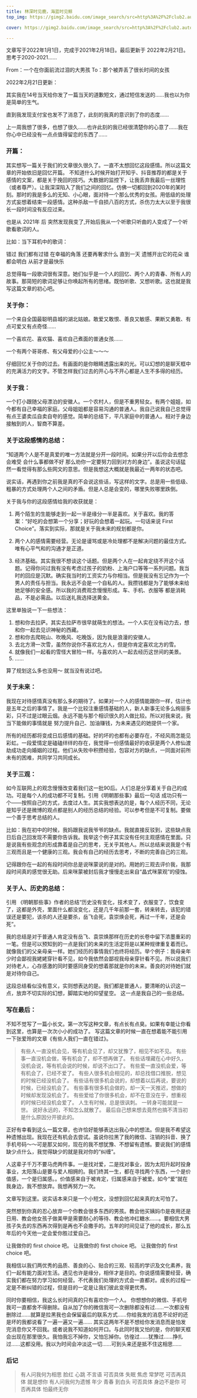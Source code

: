 ```yaml
---
title: 林深时见鹿，海蓝时见鲸
top_img: https://gimg2.baidu.com/image_search/src=http%3A%2F%2Fclub2.autoimg.cn%2Falbum%2Fg7%2FM06%2FF3%2F92%2Fuserphotos%2F2021%2F03%2F21%2F16%2F500_ChsEvmBXCC-AYcCCAAOjwFeXSQA157.jpg&refer=http%3A%2F%2Fclub2.autoimg.cn&app=2002&size=f9999,10000&q=a80&n=0&g=0n&fmt=jpeg?sec=1648629444&t=75df3c104b994a24ecf27fbe9596c875

cover: https://gimg2.baidu.com/image_search/src=http%3A%2F%2Fclub2.autoimg.cn%2Falbum%2Fg7%2FM06%2FF3%2F92%2Fuserphotos%2F2021%2F03%2F21%2F16%2F500_ChsEvmBXCC-AYcCCAAOjwFeXSQA157.jpg&refer=http%3A%2F%2Fclub2.autoimg.cn&app=2002&size=f9999,10000&q=a80&n=0&g=0n&fmt=jpeg?sec=1648629444&t=75df3c104b994a24ecf27fbe9596c875

---
```



文章写于2022年1月1日，完成于2021年2月18日。最后更新于 2022年2月21日。思考于2020-2021……

From：一个在你面前流过泪的大男孩
To：那个被弄丢了很长时间的女孩


2022年2月21日更新：

其实我在14号当天给你发了一篇当天的道歉短文，通过短信发送的……我也以为你是简单的生气。

直到我发现支付宝也发不了消息了，此刻的我真的意识到了你的态度……

上一周我想了很多，也想了很久……也许此刻的我已经很清楚你的心意了……我在你心中已经没有一点点值得留恋的东西了……



### 开篇：

其实想写一篇关于我们的文章很久很久了。一直不太想回忆这段感情。所以这篇文章的开始依旧是回忆开篇。
不知道什么时候开始打开知乎、抖音推荐的都是关于感情的文案，都是关于挽回的技巧。大数据的监控下，让我丢弃我最后一丝理性（或者尊严）。让我深深陷入了我们之间的回忆。仿佛一切都回到2020年的某时刻。那时的我是多么的无知、小心眼，面对待一个那么优秀的女孩。用低级的处理方式妄想着结束一段感情。这种杀敌一千自损八百的方式，杀伤力太大以至于我很长一段时间没有反应过来。

也是从 2021年 后 突然发现我变了,开始后我从一个听歌只听曲的人变成了一个听歌看歌词的人。

比如：当下耳机中的歌词：

错过 我们都有过错
在幸福的角落 还要再奢求什么
直到一天 遗憾开出它的花朵
谁都会明白 从前才是最快乐

总觉得每一段歌词很有深意。她们似乎是一个人的回忆、两个人的青春、所有人的故事。那简短的歌词足够让你唤起所有的思绪。既怕听歌、又想听歌。这也就是我写这篇文章的初心吧。


### 关于你：

一个来自全国最聪明县城的湖北姑娘。敢爱又敢恨、善良又敏感、果断又勇敢、有点可爱又有点奇怪……

一个喜欢花、喜欢猫、喜欢自己煮面的普通女孩……

一个有两个哥哥疼、有父母爱的小公主～～～

仔细回忆关于你的过去。有画面的是你眼睛透露出来的光。可以幻想的是聊天框中的充满活力的文字。不管怎样我们过去的开心与不开心都是人生不多得的经历。


### 关于我：

一个打小跟随父母漂泊的安徽人。一个农村人，但是不重男轻女。有两个姐姐，如今都有自己幸福的家庭。父母姐姐都是容易沟通的普通人。我自己说我自己总觉得有点王婆卖瓜自卖自夸的感觉。简单的总结下，平凡家庭中的普通人。相对于身边接触到的人，智商不算差。



### 关于这段感情的总结：


“知道两个人是不是真爱的唯一方法就是分开一段时间。如果分开以后你会去想念会难受 会什么事都做不好 那么劝你一定要努力回到对方的身边”。虽说这句话猛然一看觉得有那么些网文的意思。但是我想这大概就是我最近一两年的状态吧。

说实话，再遇到你之前我是真的不会说这些话，写这样的文字。总是用一些低级、粗暴的方式处理两个人之间的矛盾。但是人总是会变的，哪里失败哪里跌倒。

关于我与你的这段感情给我的收获就是：
1. 两个陌生的生能够走到一起一半是缘分一半是喜欢。关于喜欢。我的答案：“好吃的会想第一个分享；好玩的会想着一起玩。一句话来说 First Choice”。落实到实际，那就是关于我未来的规划都是你。

2. 两个人的感情需要经营。无论是谩骂或是冷处理都不是解决问题的最佳方式。唯有心平气和的沟通才是正道。
3. 经济基础。其实我很不想谈这个话题。但是两个人在一起肯定绕不开这个话题。记得你问过我有没有考虑过孩子的奶粉、上海户口等等一系列问题。我当时的回应是沉默。确实我当时的工资实力与你相当。但是我没有忘记作为一个男人的责任与担当。我永远不会是一个自私的人。我攒钱都是为了能够未来给她足够的安全感。所以我的消费观念慢慢形成。车、手机、衣服等 都是消耗品，不是必需品。以后送礼我选择送黄金。

这里单独说一下一些想法：
1. 想和你去拉萨。其实去拉萨市很早就萌生的想法。一个人实在没有动力去，想和你一起去见识神秘的西藏。
2. 想和你去爬皖山、吹晚风、吃晚饭，因为我是浪漫的安徽人。
3. 去北方滑一次雪，虽然你说你不喜欢北方人，但是你肯定喜欢北方的雪。
4. 就像我们一起看的雪怪大冒险一样。与喜欢的人一起去经历这世间的美景。
5. ……


算了规划这么多也没用～ 就当没有说过吧。



### 关于未来：

我现在对待感情真没有那么多的期待了。如果对一个人的感情能跟你一样，估计也是五年之后的事情了。我是一个比较注重感情基础的人，新人新事无论多么绚丽多彩，只不过是过眼云烟。永远不能与那个相识很久的人做比较。所以对我来说，我当下能做的事情就是 努力提升自己、加油赚钱，为未来遇见的她提供一个家。

所有的经历都将变成日后感情的基础。好的坏的也都有必要存在，不经风雨怎能见彩虹。一段爱情定是磕磕绊绊的存在，我觉得一份感情最好的收获是两个人修仙渡劫成功走向婚姻的过程。他们从失败中积攒经验，包容对方的缺点，一同面对前所未有的困难，共同学习共同成长。

### 关于三观：

如今互联网上的观念慢慢改变着我们这一批90后。人们总是分享着关于自己的成功。可是每个人的成功都不可复制。引用《明朝那些事》最后一句话 成功只有一个——按照自己的方式，去度过人生。其实我想表达的是，每个人经历不同，无论是知乎还是微博的观点都是别人的经历总结的经验。可以参考但是不可复制。要做一个善于思考总结的人。

比如：我在初中的时候，我妈跟我说我爷爷的缺点。我就直接反驳到，这些缺点我日后自己回发现不需要你告诉我。我举这个例子其实没有任何主观感情在里面。只是说我有些观念的形成靠着是自己的思考，无关乎其他人。所以总结来说我是个有三观而且是一个健康的三观。我会有自己的经历去思考，不断的完善自己的三观。

记得跟你在一起的有段时间你总是说咪蒙说的是对的。用她的三观去评价我，我那段时间真的感觉很无助。后来咪蒙被封后我才慢慢走出来自“晶式咪蒙观”的侵蚀。

### 关于人、历史的总结：

引用 《明朝那些事》作者的总结“历史没有变化，技术变了，衣服变了，饮食变了，这都是外壳，里面什么都没变化，还是几千年前那一套，转来转去，该犯的错误还是要犯，该杀的人还是要杀，岳飞会死，袁崇焕会死，再过一千年，还是会死”。

我的总结是对于普通人肯定没有岳飞、袁崇焕那样在历史的长卷中留下浓墨重彩的一笔。但是可以预知到的一点是我们的未来的生活定将是以某种规律重复着而已。就像我们的父亲母亲一样。她们经历的事情我们也终将经历。举个例子：我母亲年少时会鄙视我姥姥穿针看不见，如今我依然会鄙视我母亲穿针看不见。所以说我们对待老人，心存感激的同时要感同身受的想着那就是你的未来。善良的对待她们就是对待你自己。 

这段总结看似没有意义，实则想表达的是。我们都是普通人，要清晰的认识这一点，放弃不切实际的幻想，脚踏实地的仰望星空。
这一点是我自己的一些总结。

### 写在最后：

不知不觉写了一篇小长文。第一次写这种文章，有点长有点臭。如果有幸能让你看到这里，也算是一次次小小的成功了。
写这篇文章的时候一直在想着能不能引用一下张爱玲的文章《有些人我们一直在错过》。
> 有些人一直没机会见，等有机会见了，却又犹豫了，相见不如不见。
> 有些事一直没机会做，等有机会了，却不想再做了。
> 有些话埋藏在心中好久，没机会说，等有机会说的时候，却说不出口了。
> 有些爱一直没机会爱，等有机会了，已经不爱了。
> 有些人很多机会相见的，却总找借口推脱，想见的时候已经没机会了。
> 有些话有很多机会说的，却想着以后再说，要说的时候，已经没机会了。
> 有些事有很多机会做的，却一天一天推迟，想做的时候却发现没机会了。
> 有些爱给了你很多机会，却不在意没在乎，想重视的时候已经没机会爱了。
> 人生有时候，总是很讽刺。
> 一转身可能就是一世。
> 说好永远的，不知怎么就散了。
> 最后自己想来想去竟然也搞不清当初是什么原因分开彼此的。

正好有幸看到这么一篇文章，也许恰好能够表达出我心中的想法。但是我不希望这种遗憾出现。我现在还有机会去尝试。虽说你拉黑了我的微信、注销的抖音、换了手机号码～～可是那又如何，现在的我不想犹豫、不想留有遗憾。要说我们的感情缺少点什么，我觉得缺少的就是我对你的“纠缠”。

人这辈子千万不要马虎两件事。一是找对爱，二是找对事业，因为太阳升起时投身事业，太阳落山是要与爱人相拥的。我们终其一生，都在寻找两个东西，一个是价值感，一个是归属感。。价值感来自于被肯定，归属感来自于被爱。如今“爱”就在我身边，我不想放弃。我想再努力一次。

文章写到这里。说实话本来只是一个小短文，没想到回忆起来真的太可怕了。

突然想到你真的忍心放弃一个你教会很多东西的男孩。教会他买姨妈巾是夜用还是日用、教会他女孩子做美甲是需要耐心的等待、教会他冲红糖水……。要相信大男孩子失去的东西再次得到是再也不会撒手的。五年的时间见证了他的成长，那么五年后的今天他一定会爱你胜过爱自己。

让我做你的 first choice 吧。
让我做你的 first choice 吧。
让我做你的 first choice 吧。


我相信以我们两优秀的品质、善良的心、贴合的三观、较高的学识及文化素养，我们一起有能力面对生活。遇见也许是缘分，相伴才是目的。你说感情需要经营，确实我们都在努力学习如何经营。不代表我们处理的方式会一直都对。成长的过程一定是不断纠错的过程，但是目的一定是让我们彼此变得更优秀。 

同时你要相信，我这么长时间真的只有喜欢你一个人。 你想想你的微信、手机号我可一直都舍不得删除。自从加了你的微信我可一次删除都没有过……一次都没有删除过……就算是拉黑我也会保留最后的联系方式……你给我发的消息不论好的还是坏的我都说看了一遍一遍又一遍…… 其实这两年不是不想给你发消息而是怕发完消息你又不回我。或者说我不知道如何开口。与此同时我又怕的是，你的聊天框会出现在那里很久。我怕我忘不掉你，又怕忘掉你。彷徨过……犹豫过……挣扎过……这都没用。我以为时间会冲淡这一切……可到头来还是抵不住这相思……


### 后记
 
> 有人问我何为相思
> 脸红 心跳 不言语
> 可否具体
> 失眠 焦虑 常梦呓
> 可否再具体
> 就是想你
> 有人问我何为遗憾
> 年少 青春 到白头
> 可否具体
> 身边不是你
> 可否再具体
> 怕最终无你
